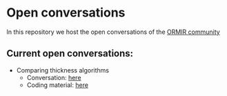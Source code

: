 # Open conversations

In this repository we host the open conversations of the [ORMIR community](https://ormircommunity.github.io/)


## Current open conversations:
- Comparing thickness algorithms
  - Conversation: [here](https://github.com/ORMIRcommunity/open_conversations/issues)
  - Coding material: [here](https://github.com/ORMIRcommunity/open_conversations/tree/main/comparing_thickness_algorithms)



